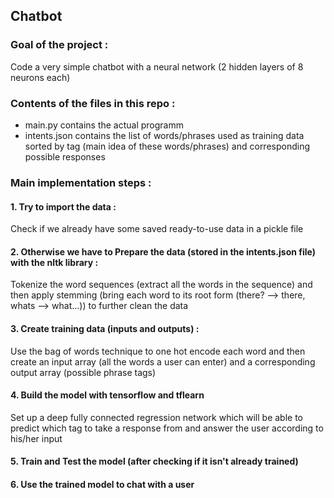 ## Chatbot

### Goal of the project :
Code a very simple chatbot with a neural network (2 hidden layers of 8 neurons each)

### Contents of the files in this repo :
- main.py contains the actual programm
- intents.json contains the list of words/phrases used as training data sorted by tag (main idea of these words/phrases) and corresponding possible responses

### Main implementation steps :
#### 1. Try to import the data : 
Check if we already have some saved ready-to-use data in a pickle file
#### 2. Otherwise we have to Prepare the data (stored in the intents.json file) with the nltk library : 
Tokenize the word sequences (extract all the words in the sequence) and then apply stemming (bring each word to its root form (there? --> there, whats --> what...)) to further clean the data
#### 3. Create training data (inputs and outputs) : 
Use the bag of words technique to one hot encode each word and then create an input array (all the words a user can enter) and a corresponding output array (possible phrase tags)
#### 4. Build the model with tensorflow and tflearn
Set up a deep fully connected regression network which will be able to predict which tag to take a response from and answer the user according to his/her input
#### 5. Train and Test the model (after checking if it isn't already trained)
#### 6. Use the trained model to chat with a user 

